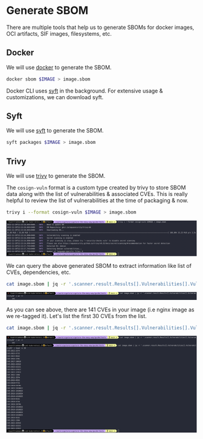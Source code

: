 # Generate SBOM

There are multiple tools that help us to generate SBOMs for docker images, OCI artifacts, SIF images, filesystems, etc.

## Docker

We will use [docker](https://github.com/docker/cli) to generate the SBOM.

```bash
docker sbom $IMAGE > image.sbom
```

Docker CLI uses [syft](https://github.com/anchore/syft) in the background. For extensive usage & customizations, we can download syft.

## Syft

We will use [syft](https://github.com/anchore/syft) to generate the SBOM.

```bash
syft packages $IMAGE > image.sbom
```

## Trivy

We will use [trivy](https://github.com/aquasecurity/trivy) to generate the SBOM.

The `cosign-vuln` format is a custom type created by trivy to store SBOM data along with the list of vulnerabilities & associated CVEs. This is really helpful to review the list of vulnerabilities at the time of packaging & now.

```bash
trivy i --format cosign-vuln $IMAGE > image.sbom
```

![sbom-trivy-cosign-vuln-format](../images/sbom-trivy-cosign-vuln-format.png)

We can query the above generated SBOM to extract information like list of CVEs, dependencies, etc.

```bash
cat image.sbom | jq -r '.scanner.result.Results[].Vulnerabilities[].VulnerabilityID' | wc -l
```

![sbom-trivy-cve-count](../images/sbom-trivy-cve-count.png)

As you can see above, there are 141 CVEs in your image (i.e nginx image as we re-tagged it). Let's list the first 30 CVEs from the list.

```bash
cat image.sbom | jq -r '.scanner.result.Results[].Vulnerabilities[].VulnerabilityID' | head -n 30
```

![sbom-trivy-query-cve](../images/sbom-trivy-query-cve.png)

